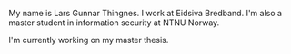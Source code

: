 My name is Lars Gunnar Thingnes.
I work at Eidsiva Bredband.
I'm also a master student in information security at NTNU Norway.

I'm currently working on my master thesis.
